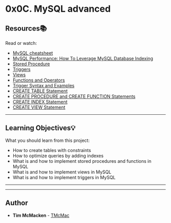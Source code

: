 # 0x0C. MySQL advanced

## Resources:books:
Read or watch:
* [MySQL cheatsheet](https://intranet.hbtn.io/rltoken/LPHf_IaJaKHjk5eFPXB0cA)
* [MySQL Performance: How To Leverage MySQL Database Indexing](https://intranet.hbtn.io/rltoken/lLnaxz0ESQy3EHwuMMfvfg)
* [Stored Procedure](https://intranet.hbtn.io/rltoken/Sk9qc1Mg-1iLY2CPwRO-GQ)
* [Triggers](https://intranet.hbtn.io/rltoken/rpwsBdE-D0BvNGb_xp4e9g)
* [Views](https://intranet.hbtn.io/rltoken/_QXmgLWifMI5xBYcoU30-g)
* [Functions and Operators](https://intranet.hbtn.io/rltoken/o8FuG6wEKU7Czfshemkxiw)
* [Trigger Syntax and Examples](https://intranet.hbtn.io/rltoken/_GHvsp9VBoFvcF8e3vR8FA)
* [CREATE TABLE Statement](https://intranet.hbtn.io/rltoken/BZ9CZqpTzEz7iN_hUfrLQQ)
* [CREATE PROCEDURE and CREATE FUNCTION Statements](https://intranet.hbtn.io/rltoken/JD1BbREw66Vg1j8b_G4kkQ)
* [CREATE INDEX Statement](https://intranet.hbtn.io/rltoken/MoxDptxm38J3IviBm2IMEw)
* [CREATE VIEW Statement](https://intranet.hbtn.io/rltoken/uDiqx_4DI7ZZ8A11C4g5CA)

---
## Learning Objectives:bulb:
What you should learn from this project:

* How to create tables with constraints
* How to optimize queries by adding indexes
* What is and how to implement stored procedures and functions in MySQL
* What is and how to implement views in MySQL
* What is and how to implement triggers in MySQL

---
---

## Author
* **Tim McMacken** - [TMcMac](https://github.com/TMcMac)
